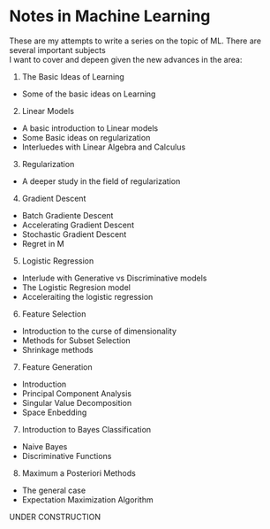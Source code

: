 # Notes in Machine Learning
These are my attempts to write a series on the topic of ML. There are several important subjects  
I want to cover and depeen given the new advances in the area:

1. The Basic Ideas of Learning
  + Some of the basic ideas on Learning 
2. Linear Models
  + A basic introduction to Linear models
  + Some Basic ideas on regularization
  + Interluedes with Linear Algebra and Calculus
3. Regularization
  + A deeper study in the field of regularization
4. Gradient Descent 
  + Batch Gradiente Descent
  + Accelerating Gradient Descent
  + Stochastic Gradient Descent
  + Regret in M
5. Logistic Regression 
  + Interlude with Generative vs Discriminative models
  + The Logistic Regresion model
  + Acceleraiting the logistic regression
6. Feature Selection
  + Introduction to the curse of dimensionality
  + Methods for Subset Selection
  + Shrinkage methods
7. Feature Generation
  + Introduction
  + Principal Component Analysis
  + Singular Value Decomposition
  + Space Enbedding
7. Introduction to Bayes Classification
  + Naive Bayes
  + Discriminative Functions
8. Maximum a Posteriori Methods
  + The general case
  + Expectation Maximization Algorithm
  
UNDER CONSTRUCTION
  
 
